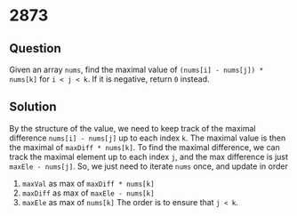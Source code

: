 # 2873

## Question

Given an array `nums`, find the maximal value of `(nums[i] - nums[j]) * nums[k]` for `i < j < k`. If it is negative, return `0` instead.

## Solution

By the structure of the value, we need to keep track of the maximal difference `nums[i] - nums[j]` up to each index `k`. The maximal value is then the maximal of `maxDiff * nums[k]`.
To find the maximal difference, we can track the maximal element up to each index `j`, and the max difference is just `maxEle - nums[j]`.
So, we just need to iterate `nums` once, and update in order
1. `maxVal` as max of `maxDiff * nums[k]`
2. `maxDiff` as max of `maxEle - nums[k]`
3. `maxEle` as max of `nums[k]`
The order is to ensure that `j < k`.

